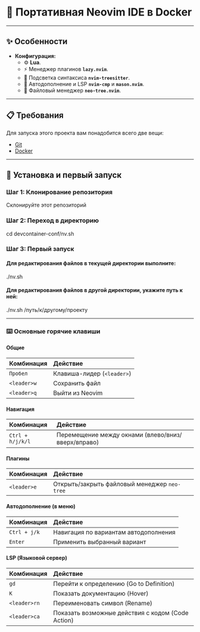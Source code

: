 # 🚀 Портативная Neovim IDE в Docker

---

## ✨ Особенности

* **Конфигурация:**
    * ⚙️ **Lua**.
    * ⚡️ Менеджер плагинов **`lazy.nvim`**.
    * 🎨 Подсветка синтаксиса **`nvim-treesitter`**.
    * 🧠 Автодополнение и LSP **`nvim-cmp`** и **`mason.nvim`**.
    * 🌳 Файловый менеджер **`neo-tree.nvim`**.

---

## 📋 Требования

Для запуска этого проекта вам понадобится всего две вещи:
* [Git](https://git-scm.com/)
* [Docker](https://www.docker.com/)

---

## 🚀 Установка и первый запуск


### Шаг 1: Клонирование репозитория

Склонируйте этот репозиторий

### Шаг 2: Переход в директорию
cd devcontainer-conf/nv.sh

### Шаг 3: Первый запуск

#### Для редактирования файлов в текущей директории выполните:
./nv.sh

#### Для редактирования файлов в другой директории, укажите путь к ней:
./nv.sh /путь/к/другому/проекту

---

### ⌨️ Основные горячие клавиши

#### Общие
| Комбинация | Действие |
| :--- | :--- |
| `Пробел` | Клавиша-лидер (`<leader>`) |
| `<leader>w` | Сохранить файл |
| `<leader>q` | Выйти из Neovim |

#### Навигация
| Комбинация | Действие |
| :--- | :--- |
| `Ctrl + h/j/k/l`| Перемещение между окнами (влево/вниз/вверх/вправо) |

#### Плагины
| Комбинация | Действие |
| :--- | :--- |
| `<leader>e` | Открыть/закрыть файловый менеджер `neo-tree` |

#### Автодополнение (в меню)
| Комбинация | Действие |
| :--- | :--- |
| `Ctrl + j/k` | Навигация по вариантам автодополнения |
| `Enter` | Применить выбранный вариант |

#### LSP (Языковой сервер)
| Комбинация | Действие |
| :--- | :--- |
| `gd` | Перейти к определению (Go to Definition) |
| `K` | Показать документацию (Hover) |
| `<leader>rn` | Переименовать символ (Rename) |
| `<leader>ca` | Показать возможные действия с кодом (Code Action) |